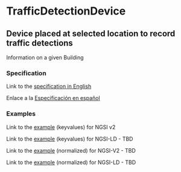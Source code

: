 # TrafficDetectionDevice
  ## Device placed at selected location to record traffic detections

  Information on a given Building
  ### Specification

  Link to the [specification in English](https://egitlab.iti.es/dataports/data_processing/datamodel/-/tree/master/Mobility/TrafficDetectionDevice/doc/spec_EN.md")

  Enlace a la [Especificación en español](https://egitlab.iti.es/dataports/data_processing/datamodel/-/tree/master/Mobility/TrafficDetectionDevice/doc/spec_ES.md")

  ### Examples

  Link to the [example](https://egitlab.iti.es/dataports/data_processing/datamodel/-/tree/master/Mobility/TrafficDetectionDevice/examples/example.json) (keyvalues) for NGSI v2

  Link to the [example](https://egitlab.iti.es/dataports/data_processing/datamodel/-/tree/master/Mobility/TrafficDetectionDevice/examples/example.jsonld) (keyvalues) for NGSI-LD - TBD

  Link to the [example](https://egitlab.iti.es/dataports/data_processing/datamodel/-/tree/master/Mobility/TrafficDetectionDevice/examples/example-normalized.json) (normalized) for NGSI-V2 - TBD

  Link to the [example](https://egitlab.iti.es/dataports/data_processing/datamodel/-/tree/master/Mobility/TrafficDetectionDevice/examples/example-normalized.jsonld) (normalized) for NGSI-LD - TBD